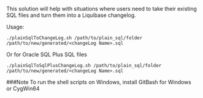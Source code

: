 This solution will help with situations where users need to take their existing SQL files and turn them into a Liquibase changelog.

Usage:
```script
./plainSqlToChangeLog.sh /path/to/plain_sql/folder /path/to/new/generated/<changeLog Name>.sql
```
Or for Oracle SQL Plus SQL files
```script
./plainSqlToSqlPlusChangeLog.sh /path/to/plain_sql/folder /path/to/new/generated/<changeLog Name>.sql
```
###Note
To run the shell scripts on Windows, install GitBash for Windows or CygWin64
